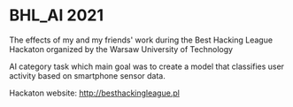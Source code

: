 # BHL_AI 2021

The effects of my and my friends' work during the Best Hacking League Hackaton organized by the Warsaw University of Technology

AI category task which main goal was to create a model that classifies user activity based on smartphone sensor data.

Hackaton website: http://besthackingleague.pl
